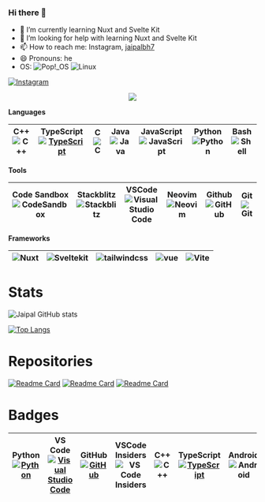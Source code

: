 ### Hi there 👋

- 🌱 I’m currently learning Nuxt and Svelte Kit 
- 🤔 I’m looking for help with learning Nuxt and Svelte Kit
- 📫 How to reach me: Instagram, [jaipalbh7](https://www.instagram.com/jaipalbh7/)
- 😄 Pronouns: he
- OS: ![Pop!\_OS](https://img.shields.io/badge/Pop!_OS-48B9C7?style=for-the-badge&logo=Pop!_OS&logoColor=white) ![Linux](https://img.shields.io/badge/Linux-FCC624?style=for-the-badge&logo=linux&logoColor=black)

[![Instagram](https://img.shields.io/badge/Instagram-E4405F?style=for-the-badge&logo=instagram&logoColor=white)](https://www.instagram.com/jaipalbh7/)

<p align="center">
    <img src="https://github-profile-trophy.vercel.app/?username=BhJaipal&theme=discord&no-bg=true"/>
</p>

**Languages**

| C++ ![C++](https://img.shields.io/badge/C++-%2300599C.svg?style=for-the-badge&logo=c%2B%2B&logoColor=white&style=plastic) | TypeScript [![TypeScript](https://shields.io/badge/TypeScript-3178C6?logo=TypeScript&logoColor=FFF&style=flat-square)](https://www.typescriptlang.org/) | C ![C](https://img.shields.io/badge/c-%2300599C.svg?style=for-the-badge&logo=c&logoColor=white) | Java ![Java](https://img.shields.io/badge/java-%23ED8B00.svg?style=for-the-badge&logo=openjdk&logoColor=white) | JavaScript ![JavaScript](https://img.shields.io/badge/javascript-%23323330.svg?style=for-the-badge&logo=javascript&logoColor=%23F7DF1E) | Python ![Python](https://img.shields.io/badge/python-3670A0?style=for-the-badge&logo=python&logoColor=ffdd54) | Bash ![Shell](https://img.shields.io/badge/bash-%23121011.svg?style=for-the-badge&logo=gnu-bash&logoColor=white) |
| -- | -- | -- | -- | -- | -- | -- |

**Tools**

| Code Sandbox ![CodeSandbox](https://img.shields.io/badge/Codesandbox-040404?style=for-the-badge&logo=codesandbox&logoColor=DBDBDB) |	Stackblitz ![Stackblitz](https://img.shields.io/badge/Stackblitz-fff?style=for-the-badge&logo=Stackblitz&logoColor=1389FD) | VSCode ![Visual Studio Code](https://img.shields.io/badge/VS%20Code-0078d7.svg?style=for-the-badge&logo=visual-studio-code&logoColor=white) | Neovim ![Neovim](https://img.shields.io/badge/NeoVim-%2357A143.svg?&style=for-the-badge&logo=neovim&logoColor=white) | Github ![GitHub](https://img.shields.io/badge/github-%23121011.svg?style=for-the-badge&logo=github&logoColor=white) | Git ![Git](https://img.shields.io/badge/git-%23F05033.svg?style=for-the-badge&logo=git&logoColor=white) |
| -- | -- | -- | -- | -- | -- |

**Frameworks**

| ![Nuxt](https://img.shields.io/badge/Nuxt-002E3B?style=for-the-badge&logo=nuxtdotjs&logoColor=#00DC82) | ![Sveltekit](https://img.shields.io/badge/Svelte_Kit-%23f1413d.svg?style=for-the-badge&logo=svelte&logoColor=white) | ![tailwindcss](https://img.shields.io/badge/tailwindcss-%2338B2AC.svg?style=for-the-badge&logo=tailwind-css&logoColor=white) | ![vue](https://img.shields.io/badge/Vue_3-%2335495e.svg?style=for-the-badge&logo=vuedotjs&logoColor=%234FC08D) | ![Vite](https://img.shields.io/badge/vite-%23646CFF.svg?style=for-the-badge&logo=vite&logoColor=white&width=80px) |
| -- | -- | -- | -- | -- |

# Stats

![Jaipal GitHub stats](https://github-readme-stats.vercel.app/api?username=BhJaipal&PAT_1=true&show_icons=true&theme=algolia)

[![Top Langs](https://github-readme-stats.vercel.app/api/top-langs/?username=BhJaipal&PAT_1=true&theme=transparent)](https://github-readme-stats.vercel.app/api/top-langs/?username=BhJaipal&PAT_1=true&theme=transparent)

# Repositories 

[![Readme Card](https://github-readme-stats.vercel.app/api/pin/?username=BhJaipal&repo=Python-Module&theme=algolia&PAT_1=true&show_owner=true)](https://github.com/BhJaipal/Python-Module)
[![Readme Card](https://github-readme-stats.vercel.app/api/pin/?username=BhJaipal&repo=Simple-programs&theme=algolia&PAT_1=true&show_owner=true)](https://github.com/BhJaipal/Simple-programs)
[![Readme Card](https://github-readme-stats.vercel.app/api/pin/?username=BhJaipal&repo=Express-and-CodingHub&theme=algolia&PAT_1=true&show_owner=true)](https://github.com/BhJaipal/Express-and-CodingHub)

# Badges

| Python [![Python](https://img.shields.io/badge/Python-06a?logo=python&logoColor=F7DF1E)](https://www.python.org/) | VS Code [![Visual Studio Code](https://img.shields.io/badge/V_S_Code-007ACC?logo=visual%20studio%20code&logoColor=3f3f8f)](https://code.visualstudio.com/) | GitHub [![GitHub](https://badgen.net/badge/icon/github?icon=github&label&color=black)](https://github.com) | VSCode Insiders ![VS Code Insiders](https://img.shields.io/badge/VS_Insiders-3F3F8F?style=for-the-badge&logo=visual%20studio&logoColor=12b889&style=plastic) | C++ ![C++](https://img.shields.io/badge/C++-%2300599C.svg?style=for-the-badge&logo=c%2B%2B&logoColor=white&style=plastic) | TypeScript [![TypeScript](https://shields.io/badge/TypeScript-3178C6?logo=TypeScript&logoColor=FFF&style=flat-square)](https://www.typescriptlang.org/) | Android ![Android](https://img.shields.io/badge/Android-007ACC?logo=android&logoColor=12b889) |
| -- | -- | -- | -- | -- | -- | -- |
